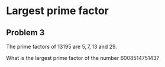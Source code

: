 # Largest prime factor

## Problem 3

The prime factors of $13195$ are $5, 7, 13$ and $29$.

What is the largest prime factor of the number $600851475143$?
